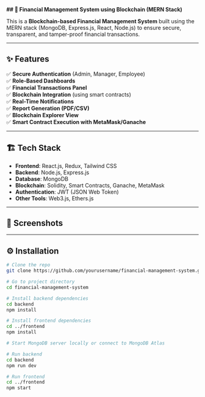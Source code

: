 **## 💼 Financial Management System using Blockchain (MERN Stack)**

This is a **Blockchain-based Financial Management System** built using the MERN stack (MongoDB, Express.js, React, Node.js) to ensure secure, transparent, and tamper-proof financial transactions.

---

## ✨ Features

✅ **Secure Authentication** (Admin, Manager, Employee)  
✅ **Role-Based Dashboards**  
✅ **Financial Transactions Panel**  
✅ **Blockchain Integration** (using smart contracts)  
✅ **Real-Time Notifications**  
✅ **Report Generation (PDF/CSV)**  
✅ **Blockchain Explorer View**  
✅ **Smart Contract Execution with MetaMask/Ganache**

---

## 🏗️ Tech Stack

- **Frontend**: React.js, Redux, Tailwind CSS  
- **Backend**: Node.js, Express.js  
- **Database**: MongoDB  
- **Blockchain**: Solidity, Smart Contracts, Ganache, MetaMask  
- **Authentication**: JWT (JSON Web Token)  
- **Other Tools**: Web3.js, Ethers.js

---

## 📸 Screenshots


---

## ⚙️ Installation

```bash
# Clone the repo
git clone https://github.com/yourusername/financial-management-system.git

# Go to project directory
cd financial-management-system

# Install backend dependencies
cd backend
npm install

# Install frontend dependencies
cd ../frontend
npm install

# Start MongoDB server locally or connect to MongoDB Atlas

# Run backend
cd backend
npm run dev

# Run frontend
cd ../frontend
npm start

